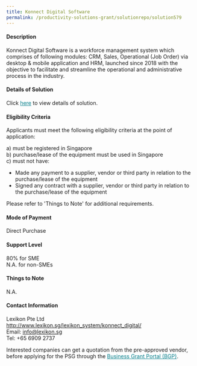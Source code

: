 ```yaml
---
title: Konnect Digital Software
permalink: /productivity-solutions-grant/solutionrepo/solution579
---
```


#### Description

Konnect Digital Software is a workforce management system which comprises of following modules: CRM, Sales, Operational (Job Order) via desktop & mobile application and HRM, launched since 2018 with the objective to facilitate and streamline the operational and administrative process in the industry.

#### Details of Solution

Click <a href='https://gb-assist-staging.netlify.app/images/psg/Lexikon_Annex_3_Part_1.pdf' style='color:#037e8a'>here</a> to view details of solution.

#### Eligibility Criteria

Applicants must meet the following eligibility criteria at the point of application:

a) must be registered in Singapore <br>
b) purchase/lease of the equipment must be used in Singapore <br>
c) must not have:
- Made any payment to a supplier, vendor or third party in relation to the purchase/lease of the equipment
- Signed any contract with a supplier, vendor or third party in relation to the purchase/lease of the equipment

Please refer to 'Things to Note' for additional requirements.

#### Mode of Payment
Direct Purchase

#### Support Level
80% for SME <br>
N.A. for non-SMEs

#### Things to Note
N.A.

#### Contact Information
Lexikon Pte Ltd<br>http://www.lexikon.sg/lexikon_system/konnect_digital/<br>Email: info@lexikon.sg<br>Tel: +65 6909 2737

Interested companies can get a quotation from the pre-approved vendor, before applying for the PSG through the <a target='_blank' style='color:#037e8a' href='https://www.businessgrants.gov.sg/'>Business Grant Portal (BGP)</a>.
